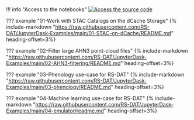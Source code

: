 #

!!! info "Access to the notebooks"
    [![Access the source code](https://img.shields.io/badge/github-repo-000.svg?logo=github&labelColor=gray&color=blue)][link]

??? example "01-Work with STAC Catalogs on the dCache Storage"
    {% include-markdown "https://raw.githubusercontent.com/RS-DAT/JupyterDask-Examples/main/01-STAC-on-dCache/README.md" heading-offset=3%}

??? example "02-Filter large AHN3 point-cloud files"
    {% include-markdown "https://raw.githubusercontent.com/RS-DAT/JupyterDask-Examples/main/02-AHN3-filtering/README.md" heading-offset=3%}

??? example "03-Phenology use-case for RS-DAT"
    {% include-markdown "https://raw.githubusercontent.com/RS-DAT/JupyterDask-Examples/main/03-phenology/README.md" heading-offset=3%}

??? example "04-Machine learning use-case for RS-DAT"
    {% include-markdown "https://raw.githubusercontent.com/RS-DAT/JupyterDask-Examples/main/04-emulator/readme.md" heading-offset=3%}

[link]: https://github.com/RS-DAT/JupyterDask-Examples/tree/main
